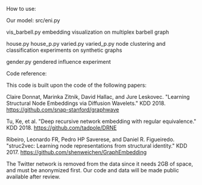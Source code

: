 How to use:

Our model: src/eni.py

vis_barbell.py     embedding visualization on multiplex barbell graph

house.py 
house_p.py
varied.py
varied_p.py        node clustering and classification experiments on synthetic graphs 


gender.py          gendered influence experiment


Code reference:

This code is built upon the code of the following papers:

Claire Donnat, Marinka Zitnik, David Hallac, and Jure Leskovec. "Learning Structural Node Embeddings via Diffusion Wavelets." KDD 2018. https://github.com/snap-stanford/graphwave

Tu, Ke, et al. "Deep recursive network embedding with regular equivalence." KDD 2018. https://github.com/tadpole/DRNE

Ribeiro, Leonardo FR, Pedro HP Saverese, and Daniel R. Figueiredo. "struc2vec: Learning node representations from structural identity." KDD 2017. https://github.com/shenweichen/GraphEmbedding


The Twitter network is removed from the data since it needs 2GB of space, and must be anonymized first. Our code and data will be made public available after review.
